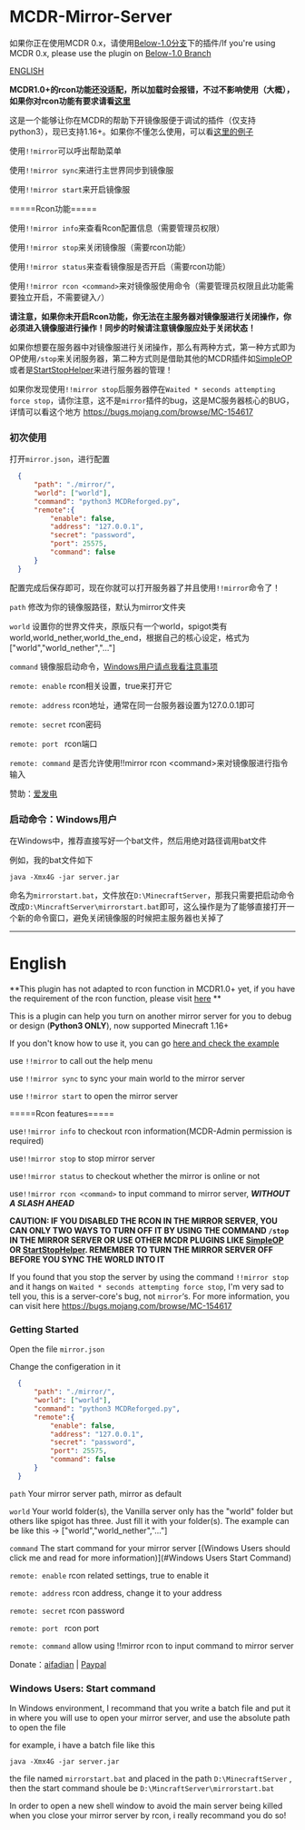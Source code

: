 # MCDR-Mirror-Server

如果你正在使用MCDR 0.x，请使用[Below-1.0分支](https://github.com/GamerNoTitle/MCDR-Mirror-Server/tree/Below-1.0)下的插件/If you're using MCDR 0.x, please use the plugin on [Below-1.0 Branch](https://github.com/GamerNoTitle/MCDR-Mirror-Server/tree/Below-1.0)

[ENGLISH](#English)

**MCDR1.0+的rcon功能还没适配，所以加载时会报错，不过不影响使用（大概），如果你对rcon功能有要求请看[这里](https://github.com/GamerNoTitle/MCDR-Mirror-Server/tree/Below-1.0)**

这是一个能够让你在MCDR的帮助下开镜像服便于调试的插件（仅支持python3），现已支持1.16+。如果你不懂怎么使用，可以看[这里的例子](https://bili33.top/2020/07/18/MCDR-Mirror-Server-Usage/)

使用`!!mirror`可以呼出帮助菜单

使用`!!mirror sync`来进行主世界同步到镜像服

使用`!!mirror start`来开启镜像服

=====Rcon功能=====

使用`!!mirror info`来查看Rcon配置信息（需要管理员权限）

使用`!!mirror stop`来关闭镜像服（需要rcon功能）

使用`!!mirror status`来查看镜像服是否开启（需要rcon功能）

使用`!!mirror rcon <command>`来对镜像服使用命令（需要管理员权限且此功能需要独立开启，不需要键入`/`）

**请注意，如果你未开启Rcon功能，你无法在主服务器对镜像服进行关闭操作，你必须进入镜像服进行操作！同步的时候请注意镜像服应处于关闭状态！**

如果你想要在服务器中对镜像服进行关闭操作，那么有两种方式，第一种方式即为OP使用`/stop`来关闭服务器，第二种方式则是借助其他的MCDR插件如[SimpleOP](https://github.com/GamerNoTitle/SimpleOP)或者是[StartStopHelper](https://github.com/MCDReforged-Plugins/StartStopHelper)来进行服务器的管理！

如果你发现使用`!!mirror stop`后服务器停在`Waited * seconds attempting force stop`，请你注意，这不是`mirror`插件的bug，这是MC服务器核心的BUG，详情可以看这个地方 https://bugs.mojang.com/browse/MC-154617 

### 初次使用

打开`mirror.json`，进行配置

```json
  {
      "path": "./mirror/",
      "world": ["world"],	
      "command": "python3 MCDReforged.py",
      "remote":{
          "enable": false,
          "address": "127.0.0.1",
          "secret": "password",
          "port": 25575,
          "command": false
      }
  }
```

配置完成后保存即可，现在你就可以打开服务器了并且使用`!!mirror`命令了！

`path` 修改为你的镜像服路径，默认为mirror文件夹

`world` 设置你的世界文件夹，原版只有一个world，spigot类有world,world_nether,world_the_end，根据自己的核心设定，格式为["world","world_nether","..."]

`command` 镜像服启动命令，[Windows用户请点我看注意事项](#启动命令Windows用户)

`remote: enable` rcon相关设置，true来打开它

`remote: address` rcon地址，通常在同一台服务器设置为127.0.0.1即可

`remote: secret` rcon密码

`remote: port ` rcon端口

`remote: command` 是否允许使用!!mirror rcon \<command>来对镜像服进行指令输入

赞助：[爱发电](https://afdian.net/@GamerNoTitle)

### 启动命令：Windows用户

在Windows中，推荐直接写好一个bat文件，然后用绝对路径调用bat文件

例如，我的bat文件如下

```batch
java -Xmx4G -jar server.jar
```

命名为`mirrorstart.bat`，文件放在`D:\MinecraftServer`，那我只需要把启动命令改成`D:\MincraftServer\mirrorstart.bat`即可，这么操作是为了能够直接打开一个新的命令窗口，避免关闭镜像服的时候把主服务器也关掉了

---

# English

**This plugin has not adapted to rcon function in MCDR1.0+ yet, if you have the requirement of the rcon function, please visit [here](https://github.com/GamerNoTitle/MCDR-Mirror-Server/tree/Below-1.0) **

This is a plugin can help you turn on another mirror server for you to debug or design (**Python3 ONLY**), now supported Minecraft 1.16+

If you don't know how to use it, you can go [here and check the example](https://bili33.top/2020/07/18/MCDR-Mirror-Server-Usage/#English)

use `!!mirror` to call out the help menu

use `!!mirror sync` to sync your main world to the mirror server

use `!!mirror start` to open the mirror server

=====Rcon features=====

use`!!mirror info` to checkout rcon information(MCDR-Admin permission is required)

use`!!mirror stop` to stop mirror server

use`!!mirror status` to checkout whether the mirror is online or not

use`!!mirror rcon <command>` to input command to mirror server, ***WITHOUT A SLASH AHEAD***

**CAUTION: IF YOU DISABLED THE RCON IN THE MIRROR SERVER, YOU CAN ONLY TWO WAYS TO TURN OFF IT BY USING THE COMMAND `/stop` IN THE MIRROR SERVER OR USE OTHER MCDR PLUGINS LIKE [SimpleOP](https://github.com/GamerNoTitle/SimpleOP) OR [StartStopHelper](https://github.com/MCDReforged-Plugins/StartStopHelper). REMEMBER TO TURN THE MIRROR SERVER OFF BEFORE YOU SYNC THE WORLD INTO IT**

If you found that you stop the server by using the command `!!mirror stop` and it hangs on `Waited * seconds attempting force stop`, I'm very sad to tell you, this is a server-core's bug, not `mirror`‘s. For more information, you can visit here https://bugs.mojang.com/browse/MC-154617 

### Getting Started

Open the file `mirror.json`

Change the configeration in it

```json
  {
      "path": "./mirror/",
      "world": ["world"],
      "command": "python3 MCDReforged.py",
      "remote":{
          "enable": false,
          "address": "127.0.0.1",
          "secret": "password",
          "port": 25575,
          "command": false
      }
  }
```

`path` Your mirror server path, mirror as default

`world` Your world folder(s), the Vanilla server only has the "world" folder but others like spigot has three. Just fill it with your folder(s). The example can be like this -> ["world","world_nether","..."]

`command` The start command for your mirror server [(Windows Users should click me and read for more information)](#Windows Users Start Command)

`remote: enable` rcon related settings, true to enable it

`remote: address` rcon address, change it to your address

`remote: secret` rcon password

`remote: port ` rcon port

`remote: command` allow using !!mirror rcon <command> to input command to mirror server

Donate：[aifadian](https://afdian.net/@GamerNoTitle) | [Paypal](https://paypal.me/GamerNoTitle)

### Windows Users: Start command

In Windows environment, I recommand that you write a batch file and put it in where you will use to open your mirror server, and use the absolute path to open the file

for example, i have a batch file like this

```batch
java -Xmx4G -jar server.jar
```

the file named `mirrorstart.bat` and placed in the path `D:\MinecraftServer` , then the start command shoule be `D:\MincraftServer\mirrorstart.bat`

In order to open a new shell window to avoid the main server being killed when you close your mirror server by rcon, i really recommand you do so!
